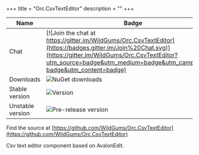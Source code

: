 +++
title = "Orc.CsvTextEditor" 
description = ""
+++

Name|Badge
---|---
Chat|[![Join the chat at https://gitter.im/WildGums/Orc.CsvTextEditor](https://badges.gitter.im/Join%20Chat.svg)](https://gitter.im/WildGums/Orc.CsvTextEditor?utm_source=badge&utm_medium=badge&utm_campaign=pr-badge&utm_content=badge)
Downloads|![NuGet downloads](https://img.shields.io/nuget/dt/orc.csvtexteditor.svg)
Stable version|![Version](https://img.shields.io/nuget/v/orc.csvtexteditor.svg)
Unstable version|![Pre-release version](https://img.shields.io/nuget/vpre/orc.csvtexteditor.svg)

Find the source at [https://github.com/WildGums/Orc.CsvTextEditor](https://github.com/WildGums/Orc.CsvTextEditor)

Csv text editor component based on AvalonEdit.

